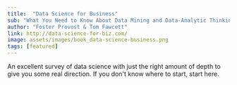 ```yaml
---
title:  "Data Science for Business"
sub: "What You Need to Know About Data Mining and Data-Analytic Thinking"
author: "Foster Provost & Tom Fawcett" 
link: http://data-science-for-biz.com/
image: assets/images/book_data-science-business.png
tags: [featured]
---
```


An excellent survey of data science with just the right amount of depth to give you some real direction.  If you don't know where to start, start here.